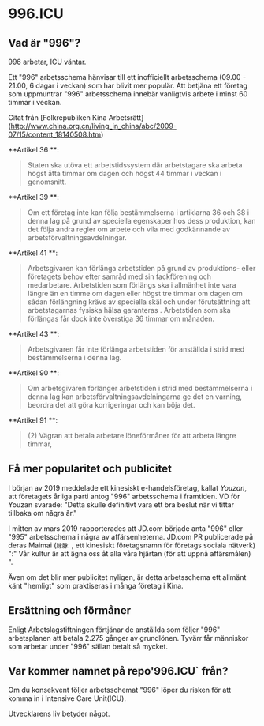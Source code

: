 996.ICU
===

## Vad är "996"?
996 arbetar, ICU väntar.

Ett "996" arbetsschema hänvisar till ett inofficiellt arbetsschema (09.00 - 21.00, 6 dagar i veckan) som har blivit mer populär.
Att betjäna ett företag som uppmuntrar "996" arbetsschema innebär vanligtvis arbete i minst 60 timmar i veckan.

Citat från [Folkrepubliken Kina Arbetsrätt] (http://www.china.org.cn/living_in_china/abc/2009-07/15/content_18140508.htm)

**Artikel 36 **:
> Staten ska utöva ett arbetstidssystem där arbetstagare ska arbeta högst åtta timmar om dagen och högst 44 timmar i veckan i genomsnitt.

**Artikel 39 **:
> Om ett företag inte kan följa bestämmelserna i artiklarna 36 och 38 i denna lag på grund av speciella egenskaper hos dess produktion, kan det följa andra regler om arbete och vila med godkännande av arbetsförvaltningsavdelningar.

**Artikel 41 **:
> Arbetsgivaren kan förlänga arbetstiden på grund av produktions- eller företagets behov efter samråd med sin fackförening och medarbetare. Arbetstiden som förlängs ska i allmänhet inte vara längre än en timme om dagen eller högst tre timmar om dagen om sådan förlängning krävs av speciella skäl och under förutsättning att arbetstagarnas fysiska hälsa garanteras . Arbetstiden som ska förlängas får dock inte överstiga 36 timmar om månaden.

**Artikel 43 **:
> Arbetsgivaren får inte förlänga arbetstiden för anställda i strid med bestämmelserna i denna lag.

**Artikel 90 **:

> Om arbetsgivaren förlänger arbetstiden i strid med bestämmelserna i denna lag kan arbetsförvaltningsavdelningarna ge det en varning, beordra det att göra korrigeringar och kan böja det.

**Artikel 91 **:
> (2) Vägran att betala arbetare löneförmåner för att arbeta längre timmar,

## Få mer popularitet och publicitet

I början av 2019 meddelade ett kinesiskt e-handelsföretag, kallat _Youzan_, att företagets årliga parti antog "996" arbetsschema i framtiden. VD för Youzan svarade: "Detta skulle definitivt vara ett bra beslut när vi tittar tillbaka om några år."

I mitten av mars 2019 rapporterades att JD.com började anta "996" eller "995" arbetsschema i några av affärsenheterna. JD.com PR publicerade på deras Maimai (``脉脉 ``, ett kinesiskt företagsnamn för företags sociala nätverk) ":" Vår kultur är att ägna oss åt alla våra hjärtan (för att uppnå affärsmålen) ".

Även om det blir mer publicitet nyligen, är detta arbetsschema ett allmänt känt "hemligt" som praktiseras i många företag i Kina.
## Ersättning och förmåner

Enligt Arbetslagstiftningen förtjänar de anställda som följer "996" arbetsplanen att betala 2.275 gånger av grundlönen. Tyvärr får människor som arbetar under "996" sällan betalt så mycket.

## Var kommer namnet på repo'996.ICU` från?

Om du konsekvent följer arbetsschemat "996" löper du risken för att komma in i Intensive Care Unit(ICU).

Utvecklarens liv betyder något.
